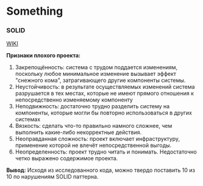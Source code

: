 Something
=========

### SOLID

[WIKI](https://ru.wikipedia.org/wiki/SOLID_(%D0%BE%D0%B1%D1%8A%D0%B5%D0%BA%D1%82%D0%BD%D0%BE-%D0%BE%D1%80%D0%B8%D0%B5%D0%BD%D1%82%D0%B8%D1%80%D0%BE%D0%B2%D0%B0%D0%BD%D0%BD%D0%BE%D0%B5_%D0%BF%D1%80%D0%BE%D0%B3%D1%80%D0%B0%D0%BC%D0%BC%D0%B8%D1%80%D0%BE%D0%B2%D0%B0%D0%BD%D0%B8%D0%B5))

**Признаки плохого проекта:**

1. Закрепощённость: система с трудом поддается изменениям, поскольку любое минимальное изменение вызывает эффект "снежного кома", затрагивающего другие компоненты системы.
2. Неустойчивость: в результате осуществляемых изменений система разрушается в тех местах, которые не имеют прямого отношения к непосредственно изменяемому компоненту
3. Неподвижность: достаточно трудно разделить систему на компоненты, которые могли бы повторно использоваться в других системах
4. Вязкость: сделать что-то правильно намного сложнее, чем выполнить какие-либо некорректные действия.
5. Неоправданная сложность: проект включает инфраструктуру, применение которой не влечёт непосредственной выгоды.
6. Неопределенность: проект трудно читать и понимать. Недостаточно четко выражено содержимое проекта.

**Вывод:**
Исходя из исследованного кода, можно твердо поставить 10  из 10 по нарушениям SOLID паттерна. 

